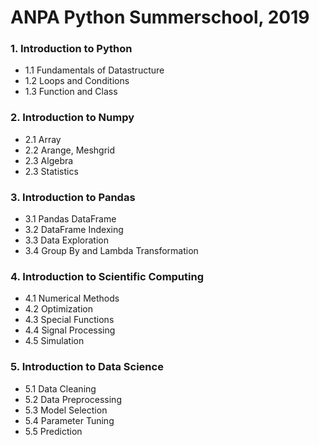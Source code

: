 # ANPA Python Summerschool, 2019


### 1. Introduction to Python
- 1.1 Fundamentals of Datastructure
- 1.2 Loops and Conditions
- 1.3 Function and Class

### 2. Introduction to Numpy	
- 2.1 Array
- 2.2 Arange, Meshgrid
- 2.3 Algebra
- 2.3 Statistics

### 3. Introduction to Pandas	
- 3.1 Pandas DataFrame
- 3.2 DataFrame Indexing
- 3.3 Data Exploration
- 3.4 Group By and Lambda Transformation

### 4. Introduction to Scientific Computing
- 4.1 Numerical Methods 
- 4.2 Optimization 
- 4.3 Special Functions
- 4.4 Signal Processing
- 4.5 Simulation

### 5. Introduction to Data Science
- 5.1 Data Cleaning
- 5.2 Data Preprocessing
- 5.3 Model Selection
- 5.4 Parameter Tuning
- 5.5 Prediction
  
